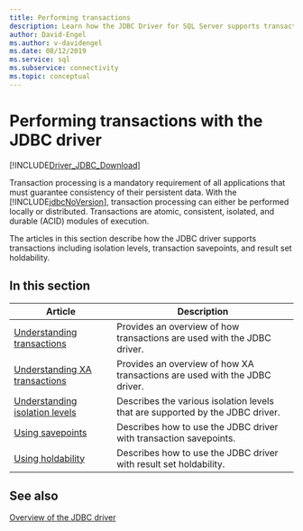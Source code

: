 ```yaml
---
title: Performing transactions
description: Learn how the JDBC Driver for SQL Server supports transactions including isolation levels, savepoints, and result set holdability.
author: David-Engel
ms.author: v-davidengel
ms.date: 08/12/2019
ms.service: sql
ms.subservice: connectivity
ms.topic: conceptual
---
```

# Performing transactions with the JDBC driver

[!INCLUDE[Driver_JDBC_Download](../../includes/driver_jdbc_download.md)]

Transaction processing is a mandatory requirement of all applications that must guarantee consistency of their persistent data. With the [!INCLUDE[jdbcNoVersion](../../includes/jdbcnoversion_md.md)], transaction processing can either be performed locally or distributed. Transactions are atomic, consistent, isolated, and durable (ACID) modules of execution.

 The articles in this section describe how the JDBC driver supports transactions including isolation levels, transaction savepoints, and result set holdability.

## In this section

|Article|Description|
|-----------|-----------------|
|[Understanding transactions](understanding-transactions.md)|Provides an overview of how transactions are used with the JDBC driver.|
|[Understanding XA transactions](understanding-xa-transactions.md)|Provides an overview of how XA transactions are used with the JDBC driver.|
|[Understanding isolation levels](understanding-isolation-levels.md)|Describes the various isolation levels that are supported by the JDBC driver.|
|[Using savepoints](using-savepoints.md)|Describes how to use the JDBC driver with transaction savepoints.|
|[Using holdability](using-holdability.md)|Describes how to use the JDBC driver with result set holdability.|

## See also

[Overview of the JDBC driver](overview-of-the-jdbc-driver.md)
